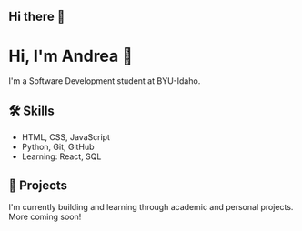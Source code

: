 ## Hi there 👋

# Hi, I'm Andrea 👋

I'm a Software Development student at BYU-Idaho.

## 🛠️ Skills
- HTML, CSS, JavaScript
- Python, Git, GitHub
- Learning: React, SQL

## 📂 Projects
I'm currently building and learning through academic and personal projects. More coming soon!
<!--
**andreanat/andreanat** is a ✨ _special_ ✨ repository because its `README.md` (this file) appears on your GitHub profile.

Here are some ideas to get you started:

- 🔭 I’m currently working on ...
- 🌱 I’m currently learning ...
- 👯 I’m looking to collaborate on ...
- 🤔 I’m looking for help with ...
- 💬 Ask me about ...
- 📫 How to reach me: ...
- 😄 Pronouns: ...
- ⚡ Fun fact: ...
-->
